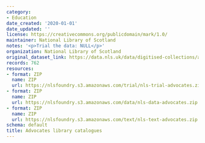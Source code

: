 ```yaml
---
category:
- Education
date_created: '2020-01-01'
date_updated: ''
license: https://creativecommons.org/publicdomain/mark/1.0/
maintainer: National Library of Scotland
notes: '<p>Trial the data: NULL</p>'
organization: National Library of Scotland
original_dataset_link: https://data.nls.uk/data/digitised-collections/advocates-library-catalogues/
records: 762
resources:
- format: ZIP
  name: ZIP
  url: https://nlsfoundry.s3.amazonaws.com/trial/nls-trial-advocates.zip
- format: ZIP
  name: ZIP
  url: https://nlsfoundry.s3.amazonaws.com/data/nls-data-advocates.zip
- format: ZIP
  name: ZIP
  url: https://nlsfoundry.s3.amazonaws.com/text/nls-text-advocates.zip
schema: default
title: Advocates library catalogues
---
```

